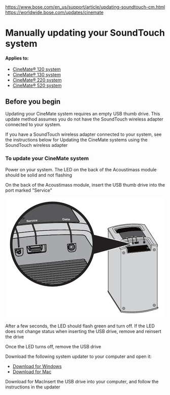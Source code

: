 <main>
<a href="https://web.archive.org/web/20211006003338/https://www.bose.com/en_us/support/article/updating-soundtouch-cm.html">https://www.bose.com/en_us/support/article/updating-soundtouch-cm.html</a><br>
<a href="https://worldwide.bose.com/updates/cinemate">https://worldwide.bose.com/updates/cinemate</a>
<div class="pageTitle title">
<h1 class="bose-title bose-title--mainTitle   -">
Manually updating your SoundTouch system
</h1>
</div>
<div class="articleAppliesTo">
<div class="bose-list bose-list--appliesToList">
<h4 class="bose-list__title">Applies to: </h4>
<ul class="bose-list__list">
<li class="bose-list__listitem ">
<a href="https://web.archive.org/web/20211006102532/https://www.bose.com/en_us/support/products/bose_home_theater_support/bose_soundbar_and_1_speaker_home_theater_support/cinemate-120-home-theater-system.html">CineMate® 120 system</a>
</li>
<li class="bose-list__listitem ">
<a href="https://web.archive.org/web/20211006113747/https://www.bose.com/en_us/support/products/bose_home_theater_support/bose_soundbar_and_1_speaker_home_theater_support/cinemate-130-home-theater-system.html">CineMate® 130 system</a>
</li>
<li class="bose-list__listitem ">
<a href="https://web.archive.org/web/20211006003338/https://www.bose.com/en_us/support/products/bose_home_theater_support/bose_2_speaker_home_theater_support/cinemate_220.html">CineMate® 220 system</a>
</li>
<li class="bose-list__listitem ">
<a href="https://web.archive.org/web/20211006122050/https://www.bose.com/en_us/support/products/bose_home_theater_support/bose_5_speaker_home_theater_support/cinemate-520-home-theater-system.html">CineMate® 520 system</a>
</li>
</ul>
</div>
</div>
<div class="title">
<h2 class="bose-title -left   -none">
Before you begin
</h2>
</div>
<div class="text">
<div class="bose-richText  ">
<p>Updating&nbsp;your CineMate system requires an empty USB thumb drive. This update method assumes you do not have the SoundTouch wireless adapter connected to your system.</p>
<p>If you&nbsp;have a&nbsp;SoundTouch wireless adapter connected to your system,&nbsp;see the instructions below for Updating the CineMate systems using the SoundTouch wireless adapter<br>
</p>
</div>
</div>
<div class="title">
<h3 class="bose-title -left   -none">
To update your CineMate system
</h3>
</div>
<div class="list">
<div class="bose-list bose-list--none   -tempStepFix">
<div class="bose-list__list bose-list__list--numbered">
<div class="listItem">
<div class="bose-list__listitem">
<div class="text">
<div class="bose-richText  ">
<p>Power on your system. The LED on the back of the&nbsp;Acoustimass module should be solid and not flashing<br>
</p>
</div>
</div>
</div>
</div>
<div class="listItem">
<div class="bose-list__listitem">
<div class="text">
<div class="bose-richText  ">
<p>On the back of the&nbsp;Acoustimass module, insert the USB thumb drive into the port marked&nbsp;"Service"<br>
</p>
</div>
</div>
<div class="column">
<div class="bose-column ">
<div class="bose-column__container">
<section class="grid-12 bose-column__column no-gutter ">
<div class="no-gutter-left grid-6 grid-medium-6 clear-medium-left grid-small-12">
<div class="adaptiveImageComponent image parbase">
<div class=" bose-adaptiveImage   ">
<div class="bose-adaptiveImage__container">
<img src="https://github.com/bosefirmware/ced-old/raw/master/cinemate/cm_bm_service_data_connections.png">
</div>
</div>
</div>
</div>
<div class="no-gutter-left grid-6 grid-medium-6  grid-small-12">
</div>
</section>
</div>
</div>
</div>
</div>
</div>
<div class="listItem">
<div class="bose-list__listitem">
<div class="text">
<div class="bose-richText  ">
<p>After a few seconds, the LED should flash green and turn off. If the LED does not change status when inserting the USB drive, remove and reinsert the drive<br>
</p>
</div>
</div>
</div>
</div>
<div class="listItem">
<div class="bose-list__listitem">
<div class="text">
<div class="bose-richText  ">
<p>Once the LED turns off, remove the USB drive<br>
</p>
</div>
</div>
</div>
</div>
<div class="listItem">
<div class="bose-list__listitem">
<div class="text">
<div class="bose-richText  ">
<p>Download the following system updater to your computer and open it:</p>
<ul>
<li><a class="bose-link" href="https://downloads.bose.com/ced/cinemate/windows/Bose_Update_Application.exe">Download for Windows</a></li>
<li><a class="bose-link" href="https://downloads.bose.com/ced/cinemate/mac/Bose_Update_Application.dmg">Download for Mac</a></li>
</ul>
</div>
</div>
</div>
</div>
<div class="listItem">
<div class="bose-list__listitem">
<div class="text">
<div class="bose-richText  ">
<p>Download for MacInsert the USB drive into your computer, and follow the instructions in the updater<br>
</p>
</div>
</div>
</div>
</div>
</div>
</div></div>
